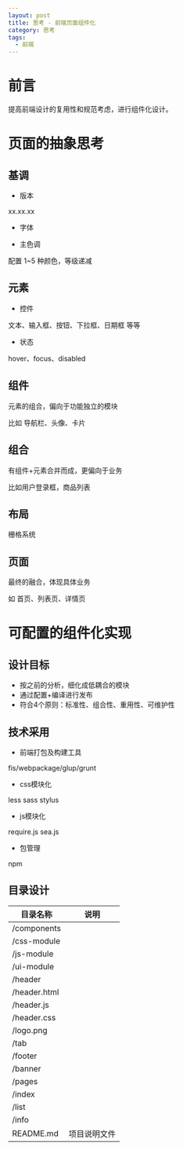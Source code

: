 ```yaml
---
layout: post
title: 思考 - 前端页面组件化
category: 思考
tags:
  - 前端
---
```


# 前言

提高前端设计的复用性和规范考虑，进行组件化设计。

# 页面的抽象思考

## 基调

- 版本

xx.xx.xx

- 字体

- 主色调

配置 1~5 种颜色，等级递减

## 元素

- 控件

文本、输入框、按钮、下拉框、日期框 等等

- 状态

hover、focus、disabled

## 组件

元素的组合，偏向于功能独立的模块

比如 导航栏、头像、卡片

## 组合

有组件+元素合并而成，更偏向于业务

比如用户登录框，商品列表

## 布局

栅格系统

## 页面

最终的融合，体现具体业务

如 首页、列表页、详情页

# 可配置的组件化实现

## 设计目标

- 按之前的分析，细化成低耦合的模块
- 通过配置+编译进行发布
- 符合4个原则：标准性、组合性、重用性、可维护性

## 技术采用

- 前端打包及构建工具

fis/webpackage/glup/grunt

- css模块化

less sass stylus

- js模块化

require.js
sea.js

- 包管理

npm

## 目录设计

目录名称                   | 说明
--------------------------|---------------------------------
/components               |
  /css-module             |
  /js-module              |
  /ui-module              |
    /header               |
      /header.html        |
      /header.js          |
      /header.css         |
      /logo.png           |
    /tab                  |
    /footer               |
    /banner               |
/pages                    |
 /index                   |
 /list                    |
 /info                    |
README.md                 | 项目说明文件

## 





